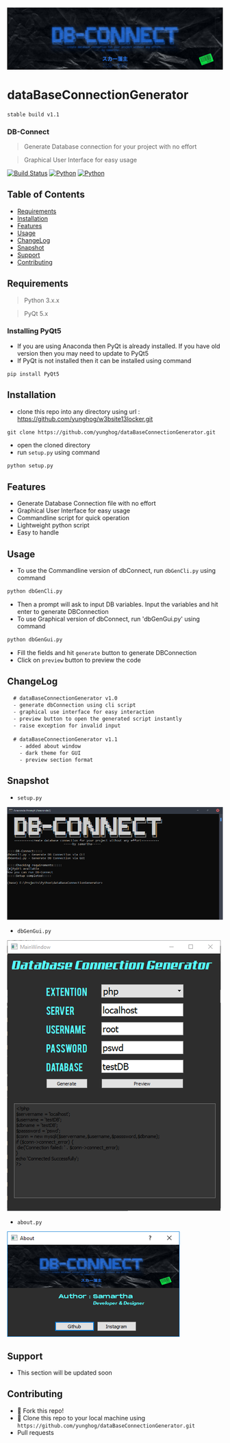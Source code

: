 <a href=""><img src="image/banner.jpg" title="db-connect" alt="db-connect"></a>

# dataBaseConnectionGenerator
`stable build v1.1`
### DB-Connect
> Generate Database connection for your project with no effort

> Graphical User Interface for easy usage

[![Build Status](https://img.shields.io/badge/version-v1.1-green?style=flat-square)](https://github.com/yunghog/dataBaseConnectionGenerator)
[![Python](https://img.shields.io/badge/python-3.7-orange?style=flat-square&logo=python)](https://github.com/yunghog/dataBaseConnectionGenerator)
[![Python](https://img.shields.io/badge/pyqt-5.x-yellow?style=flat-square&logo=python)](https://github.com/yunghog/dataBaseConnectionGenerator)

## Table of Contents
- [Requirements](#requirements)
- [Installation](#installation)
- [Features](#features)
- [Usage](#usage)
- [ChangeLog](#changelog)
- [Snapshot](#snapshot)
- [Support](#support)
- [Contributing](#contributing)

## Requirements
> Python 3.x.x

>PyQt 5.x

### Installing PyQt5
- If you are using Anaconda then PyQt is already installed. If you have old version then you may need to update to PyQt5
- If PyQt is not installed then it can be installed using command
``` shell
pip install PyQt5

```

## Installation
- clone this repo into any directory using url : https://github.com/yunghog/w3bsite13locker.git
 ```shell
git clone https://github.com/yunghog/dataBaseConnectionGenerator.git
```
- open the cloned directory
- run `setup.py` using command
```python
python setup.py
```
## Features
- Generate Database Connection file with no effort
- Graphical User Interface for easy usage
- Commandline script for quick operation
- Lightweight python script
- Easy to handle

## Usage
- To use the Commandline version of dbConnect, run `dbGenCli.py` using command
```python
python dbGenCli.py
```
- Then a prompt will ask to input DB variables. Input the variables and hit enter to generate DBConnection
- To use Graphical version of dbConnect, run 'dbGenGui.py' using command
```python
python dbGenGui.py
```
- Fill the fields and hit `generate` button to generate DBConnection
- Click on `preview` button to preview the code

## ChangeLog
```shell
  # dataBaseConnectionGenerator v1.0
  - generate dbConnection using cli script
  - graphical use interface for easy interaction
  - preview button to open the generated script instantly
  - raise exception for invalid input

  # dataBaseConnectionGenerator v1.1
    - added about window
    - dark theme for GUI
    - preview section format
```

## Snapshot
- `setup.py`
<img src="image/snap1.PNG" title="db-connect" alt="db-connect">

- `dbGenGui.py`
<img src="image/gui.PNG" title="db-connect" alt="db-connect" size="70">

- `about.py`
<img src="image/snap2.PNG" title="db-connect" alt="db-connect" size="70">

## Support
- This section will be updated soon

## Contributing
- 🍴 Fork this repo!
- 👯 Clone this repo to your local machine using `https://github.com/yunghog/dataBaseConnectionGenerator.git`
- Pull requests
